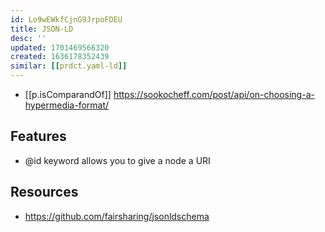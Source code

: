 ```yaml
---
id: Lo9wEWkfCjnG9JrpoFDEU
title: JSON-LD
desc: ''
updated: 1701469566320
created: 1636178352439
similar: [[prdct.yaml-ld]]
---
```


- [[p.isComparandOf]] https://sookocheff.com/post/api/on-choosing-a-hypermedia-format/

## Features

- @id keyword allows you to give a node a URI

## Resources

- https://github.com/fairsharing/jsonldschema